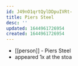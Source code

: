 ```yaml
---
id: J49nO1qrtQylDDpuIVRt-
title: Piers Steel
desc: ''
updated: 1644961726954
created: 1644961726954
---
```



- [[person]] - Piers Steel
- appeared 1x at the stoa
